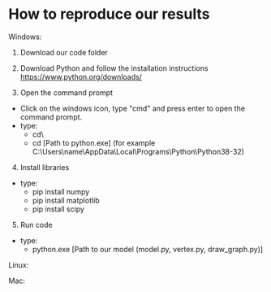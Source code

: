 # How to reproduce our results

Windows:
1. Download our code folder

2. Download Python and follow the installation instructions
https://www.python.org/downloads/

3. Open the command prompt
- Click on the windows icon, type "cmd" and press enter to open the command prompt.
- type:
  * cd\\
  * cd [Path to python.exe] (for example C:\Users\name\AppData\Local\Programs\Python\Python38-32)

4. Install libraries
- type:
  * pip install numpy
  * pip install matplotlib
  * pip install scipy

5. Run code
- type:
  * python.exe [Path to our model (model.py, vertex.py, draw_graph.py)]


Linux:

Mac:
